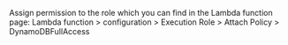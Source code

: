 Assign permission to the role which you can find in the Lambda function page:
Lambda function > configuration > Execution Role > Attach Policy > DynamoDBFullAccess
